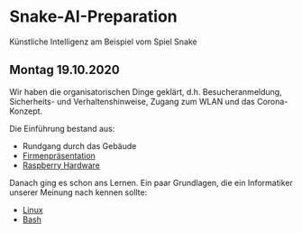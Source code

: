 # Snake-AI-Preparation
Künstliche Intelligenz am Beispiel vom Spiel Snake

## Montag 19.10.2020

Wir haben die organisatorischen Dinge geklärt, d.h. Besucheranmeldung, Sicherheits- und Verhaltenshinweise, Zugang zum WLAN und das Corona-Konzept.

Die Einführung bestand aus:

* Rundgang durch das Gebäude
* [Firmenpräsentation](praesentationen/Firmenpräsentation.pptx)
* [Raspberry Hardware](praesentationen/Raspberry%20Hardware.pptx)

Danach ging es schon ans Lernen. Ein paar Grundlagen, die ein Informatiker unserer Meinung nach kennen sollte:

* [Linux](praesentationen/Linux.pptx)
* [Bash](praesentationen/Bash.pptx)